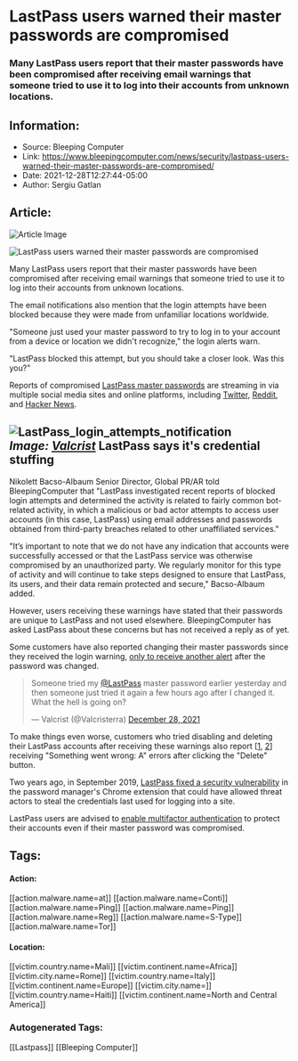 # LastPass users warned their master passwords are compromised
### Many LastPass users report that their master passwords have been compromised after receiving email warnings that someone tried to use it to log into their accounts from unknown locations.

## Information:
+ Source: Bleeping Computer
+ Link: https://www.bleepingcomputer.com/news/security/lastpass-users-warned-their-master-passwords-are-compromised/
+ Date: 2021-12-28T12:27:44-05:00
+ Author: Sergiu Gatlan


## Article:
![Article Image](https://www.bleepstatic.com/content/hl-images/2017/03/22/LastPass.png)

![LastPass users warned their master passwords are compromised](https://www.bleepstatic.com/content/hl-images/2017/03/22/LastPass.png)


Many LastPass users report that their master passwords have been compromised after receiving email warnings that someone tried to use it to log into their accounts from unknown locations.


The email notifications also mention that the login attempts have been blocked because they were made from unfamiliar locations worldwide.


"Someone just used your master password to try to log in to your account from a device or location we didn't recognize," the login alerts warn.


"LastPass blocked this attempt, but you should take a closer look. Was this you?"


Reports of compromised [LastPass master passwords](https://support.logmeininc.com/lastpass) are streaming in via multiple social media sites and online platforms, including [Twitter](https://twitter.com/search?q=LastPass%20master%20password&src=typed_query&f=top), [Reddit](https://www.reddit.com/r/Lastpass/comments/rpy0uq/recent_successful_login_attempts_from_odd_ips/), and [Hacker News](https://news.ycombinator.com/item?id=29705957).



![LastPass_login_attempts_notification](https://www.bleepstatic.com/images/news/u/1109292/2021/LastPass_notification.png)*Image: [Valcrist](https://twitter.com/Valcristerra)*
LastPass says it's credential stuffing
--------------------------------------


Nikolett Bacso-Albaum Senior Director, Global PR/AR told BleepingComputer that "LastPass investigated recent reports of blocked login attempts and determined the activity is related to fairly common bot-related activity, in which a malicious or bad actor attempts to access user accounts (in this case, LastPass) using email addresses and passwords obtained from third-party breaches related to other unaffiliated services."


"It’s important to note that we do not have any indication that accounts were successfully accessed or that the LastPass service was otherwise compromised by an unauthorized party. We regularly monitor for this type of activity and will continue to take steps designed to ensure that LastPass, its users, and their data remain protected and secure," Bacso-Albaum added.


However, users receiving these warnings have stated that their passwords are unique to LastPass and not used elsewhere. BleepingComputer has asked LastPass about these concerns but has not received a reply as of yet.


Some customers have also reported changing their master passwords since they received the login warning, [only to receive another alert](https://twitter.com/Valcristerra/status/1475734357805572098) after the password was changed.



> 
> Someone tried my [@LastPass](https://twitter.com/LastPass?ref_src=twsrc%5Etfw) master password earlier yesterday and then someone just tried it again a few hours ago after I changed it. What the hell is going on?
> 
> 
> — Valcrist (@Valcristerra) [December 28, 2021](https://twitter.com/Valcristerra/status/1475734357805572098?ref_src=twsrc%5Etfw)


To make things even worse, customers who tried disabling and deleting their LastPass accounts after receiving these warnings also report [[1](https://twitter.com/safe_secs/status/1475832773973843969), [2](https://twitter.com/uxian/status/1475775696262012930)] receiving "Something went wrong: A" errors after clicking the "Delete" button.


Two years ago, in September 2019, [LastPass fixed a security vulnerability](https://www.bleepingcomputer.com/news/security/password-revealing-bug-quickly-fixed-in-lastpass-extensions/) in the password manager's Chrome extension that could have allowed threat actors to steal the credentials last used for logging into a site.


LastPass users are advised to [enable multifactor authentication](https://support.logmeininc.com/lastpass/help/enable-multifactor-authentication-lp010002) to protect their accounts even if their master password was compromised.





## Tags:

#### Action:
[[action.malware.name=at]] [[action.malware.name=Conti]] [[action.malware.name=Ping]] [[action.malware.name=Ping]] [[action.malware.name=Reg]] [[action.malware.name=S-Type]] [[action.malware.name=Tor]]

#### Location:
[[victim.country.name=Mali]] [[victim.continent.name=Africa]] [[victim.city.name=Rome]] [[victim.country.name=Italy]] [[victim.continent.name=Europe]] [[victim.city.name=]] [[victim.country.name=Haiti]] [[victim.continent.name=North and Central America]]

### Autogenerated Tags:
[[Lastpass]] [[Bleeping Computer]]

